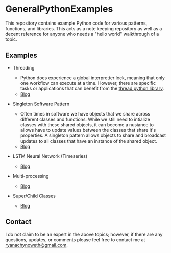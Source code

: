 # GeneralPythonExamples
This repository contains example Python code for various patterns, functions, and libraries. This acts as a note keeping repository as well as a decent reference for anyone who needs a "hello world" walkthrough of a topic. 

## Examples

- Threading
    - Python does experience a global interpretter lock, meaning that only one workflow can execute at a time. However, there are specific tasks or applications that can benefit from the [thread python library](https://docs.python.org/3/library/threading.html). 
    - [Blog](threadingExample/README.md)

- Singleton Software Pattern
    - Often times in software we have objects that we share across different classes and functions. While we still need to intialize classes with these shared objects, it can become a nusiance to allows have to update values between the classes that share it's properties. A singleton pattern allows objects to share and broadcast updates to all classes that have an instance of the shared object. 
    - [Blog](singletonExample/README.md)

- LSTM Neural Network (Timeseries)
    - [Blog](LSTM/README.md)

- Multi-processing
    - [Blog](multiprocessingExample/README.md)

- Super/Child Classes
    - [Blog](superClass/README.md)


## Contact 

I do not claim to be an expert in the above topics; however, if there are any questions, updates, or comments please feel free to contact me at ryanachynoweth@gmail.com. 
